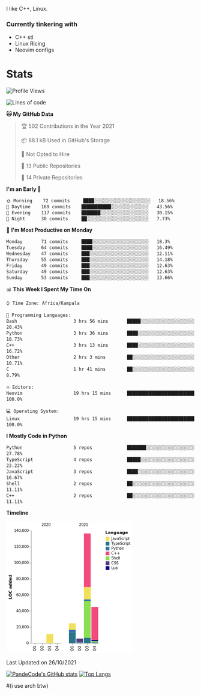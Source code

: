 I like C++, Linux.
### Currently tinkering with
 - C++ stl
 - Linux Ricing
 - Neovim configs

# Stats
<!--START_SECTION:waka-->
![Profile Views](http://img.shields.io/badge/Profile%20Views-0-blue)

![Lines of code](https://img.shields.io/badge/From%20Hello%20World%20I%27ve%20Written-223204%20lines%20of%20code-blue)

**🐱 My GitHub Data** 

> 🏆 502 Contributions in the Year 2021
 > 
> 📦 88.1 kB Used in GitHub's Storage 
 > 
> 🚫 Not Opted to Hire
 > 
> 📜 13 Public Repositories 
 > 
> 🔑 14 Private Repositories  
 > 
**I'm an Early 🐤** 

```text
🌞 Morning    72 commits     ████░░░░░░░░░░░░░░░░░░░░░   18.56% 
🌆 Daytime    169 commits    ███████████░░░░░░░░░░░░░░   43.56% 
🌃 Evening    117 commits    ███████░░░░░░░░░░░░░░░░░░   30.15% 
🌙 Night      30 commits     ██░░░░░░░░░░░░░░░░░░░░░░░   7.73%

```
📅 **I'm Most Productive on Monday** 

```text
Monday       71 commits     ████░░░░░░░░░░░░░░░░░░░░░   18.3% 
Tuesday      64 commits     ████░░░░░░░░░░░░░░░░░░░░░   16.49% 
Wednesday    47 commits     ███░░░░░░░░░░░░░░░░░░░░░░   12.11% 
Thursday     55 commits     ███░░░░░░░░░░░░░░░░░░░░░░   14.18% 
Friday       49 commits     ███░░░░░░░░░░░░░░░░░░░░░░   12.63% 
Saturday     49 commits     ███░░░░░░░░░░░░░░░░░░░░░░   12.63% 
Sunday       53 commits     ███░░░░░░░░░░░░░░░░░░░░░░   13.66%

```


📊 **This Week I Spent My Time On** 

```text
⌚︎ Time Zone: Africa/Kampala

💬 Programming Languages: 
Bash                     3 hrs 56 mins       █████░░░░░░░░░░░░░░░░░░░░   20.43% 
Python                   3 hrs 36 mins       ████░░░░░░░░░░░░░░░░░░░░░   18.73% 
C++                      3 hrs 13 mins       ████░░░░░░░░░░░░░░░░░░░░░   16.72% 
Other                    2 hrs 3 mins        ██░░░░░░░░░░░░░░░░░░░░░░░   10.71% 
C                        1 hr 41 mins        ██░░░░░░░░░░░░░░░░░░░░░░░   8.79%

🔥 Editors: 
Neovim                   19 hrs 15 mins      █████████████████████████   100.0%

💻 Operating System: 
Linux                    19 hrs 15 mins      █████████████████████████   100.0%

```

**I Mostly Code in Python** 

```text
Python                   5 repos             ███████░░░░░░░░░░░░░░░░░░   27.78% 
TypeScript               4 repos             █████░░░░░░░░░░░░░░░░░░░░   22.22% 
JavaScript               3 repos             ████░░░░░░░░░░░░░░░░░░░░░   16.67% 
Shell                    2 repos             ██░░░░░░░░░░░░░░░░░░░░░░░   11.11% 
C++                      2 repos             ██░░░░░░░░░░░░░░░░░░░░░░░   11.11%

```


**Timeline**

![Chart not found](https://raw.githubusercontent.com/PandeCode/PandeCode/main/charts/bar_graph.png) 


 Last Updated on 26/10/2021
<!--END_SECTION:waka-->
[![PandeCode's GitHub stats](https://github-readme-stats.vercel.app/api?username=PandeCode&theme=dracula&hide_border=true&show_icons=true)](https://github.com/anuraghazra/github-readme-stats)
[![Top Langs](https://github-readme-stats.vercel.app/api/top-langs/?username=PandeCode&layout=compact&theme=dracula&hide_border=true)](https://github.com/anuraghazra/github-readme-stats)


#(i use arch btw)
